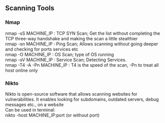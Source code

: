 <h2>Scanning Tools</h2>
<h3>Nmap</h3>
<p>
  nmap -sS MACHINE_IP : TCP SYN Scan; Get the list without completing the TCP three-way handshake and making the scan a little stealthier<br>
  nmap -sn MACHINE_IP : Ping Scan; Allows scanning without going deeper and checking for ports services etc <br>
  nmap -O MACHINE_IP : OS Scan; type of OS running <br>
  nmap -sV MACHINE_IP : Service Scan; Detecting Services. <br>
  nmap -T4 -A -Pn MACHINE_IP : T4 is the speed of the scan, -Pn to treat all host online only<br>
</p>
<h3>Nikto</h3>
Nikto is open-source software that allows scanning websites for vulnerabilities. It enables looking for subdomains, outdated servers, debug messages etc., on a website<br>
Can be used in terminal:<br>
nikto -host MACHINE_IP:port (or without port)<br>
